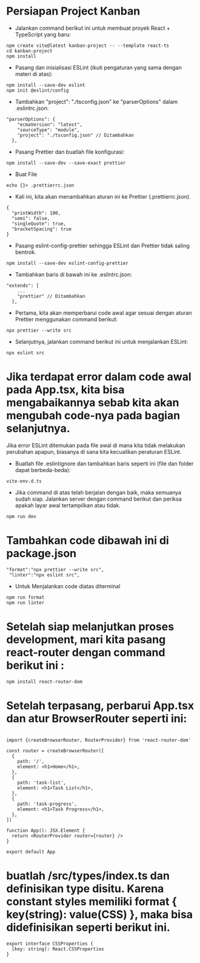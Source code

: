 # Persiapan Project Kanban

-   Jalankan command berikut ini untuk membuat proyek React + TypeScript yang baru:

```
npm create vite@latest kanban-project -- --template react-ts
cd kanban-project
npm install
```

-   Pasang dan inisialisasi ESLint (ikuti pengaturan yang sama dengan materi di atas):

```
npm install --save-dev eslint
npm init @eslint/config

```

-   Tambahkan "project": "./tsconfig.json" ke "parserOptions" dalam .eslintrc.json:

```
"parserOptions": {
    "ecmaVersion": "latest",
    "sourceType": "module",
    "project": "./tsconfig.json" // Ditambahkan
  },

```

-   Pasang Prettier dan buatlah file konfigurasi:

```
npm install --save-dev --save-exact prettier

```

-   Buat File

```
echo {}> .prettierrc.json
```

-   Kali ini, kita akan menambahkan aturan ini ke Prettier (.prettierrc.json).

```
{
  "printWidth": 100,
  "semi": false,
  "singleQuote": true,
  "bracketSpacing": true
}
```

-   Pasang eslint-config-prettier sehingga ESLint dan Prettier tidak saling bentrok.

```
npm install --save-dev eslint-config-prettier
```

-   Tambahkan baris di bawah ini ke .eslintrc.json:

```
"extends": [
    ...
    "prettier" // Ditambahkan
  ],
```

-   Pertama, kita akan memperbarui code awal agar sesuai dengan aturan Prettier menggunakan command berikut:

```
npx prettier --write src
```

-   Selanjutnya, jalankan command berikut ini untuk menjalankan ESLint:

```
npx eslint src
```

# Jika terdapat error dalam code awal pada App.tsx, kita bisa mengabaikannya sebab kita akan mengubah code-nya pada bagian selanjutnya.

Jika error ESLint ditemukan pada file awal di mana kita tidak melakukan perubahan apapun, biasanya di sana kita kecualikan peraturan ESLint.

-   Buatlah file .eslintignore dan tambahkan baris seperti ini (file dan folder dapat berbeda-beda):

```
vite-env.d.ts
```

-   Jika command di atas telah berjalan dengan baik, maka semuanya sudah siap. Jalankan server dengan command berikut dan periksa apakah layar awal tertampilkan atau tidak.

```
npm run dev
```

# Tambahkan code dibawah ini di package.json

```
"format":"npx prettier --write src",
 "linter":"npx eslint src",
```

-   Untuk Menjalankan code diatas diterminal

```
npm run format
npm run linter
```

# Setelah siap melanjutkan proses development, mari kita pasang react-router dengan command berikut ini :

```
npm install react-router-dom
```

# Setelah terpasang, perbarui App.tsx dan atur BrowserRouter seperti ini:

```

import {createBrowserRouter, RouterProvider} from 'react-router-dom'

const router = createBrowserRouter([
  {
    path: '/',
    element: <h1>Home</h1>,
  },
  {
    path: 'task-list',
    element: <h1>Task List</h1>,
  },
  {
    path: 'task-progress',
    element: <h1>Task Progress</h1>,
  },
])

function App(): JSX.Element {
  return <RouterProvider router={router} />
}

export default App
```

# buatlah /src/types/index.ts dan definisikan type disitu. Karena constant styles memiliki format { key(string): value(CSS) }, maka bisa didefinisikan seperti berikut ini.

```
export interface CSSProperties {
  [key: string]: React.CSSProperties
}

```
